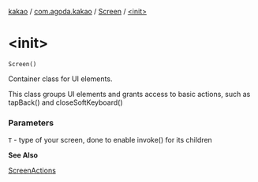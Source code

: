 [kakao](../../index.md) / [com.agoda.kakao](../index.md) / [Screen](index.md) / [&lt;init&gt;](.)

# &lt;init&gt;

`Screen()`

Container class for UI elements.

This class groups UI elements and grants access to basic actions,
such as tapBack() and closeSoftKeyboard()

### Parameters

`T` - type of your screen, done to enable invoke() for its children

**See Also**

[ScreenActions](../-screen-actions/index.md)

